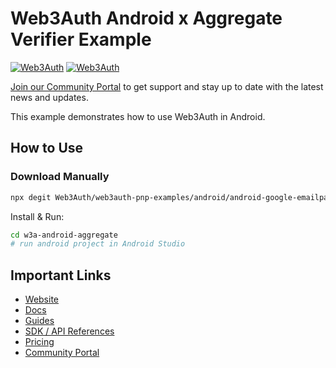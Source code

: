 # Web3Auth Android x Aggregate Verifier Example

[![Web3Auth](https://img.shields.io/badge/Web3Auth-SDK-blue)](https://web3auth.io/docs/sdk/android)
[![Web3Auth](https://img.shields.io/badge/Web3Auth-Community-cyan)](https://community.web3auth.io)


[Join our Community Portal](https://community.web3auth.io/) to get support and stay up to date with the latest news and updates.

This example demonstrates how to use Web3Auth in Android.

## How to Use

### Download Manually

```bash
npx degit Web3Auth/web3auth-pnp-examples/android/android-google-emailpasswordless-example w3a-android-aggregate
```

Install & Run:

```bash
cd w3a-android-aggregate
# run android project in Android Studio
```

## Important Links

- [Website](https://web3auth.io)
- [Docs](https://web3auth.io/docs)
- [Guides](https://web3auth.io/docs/guides)
- [SDK / API References](https://web3auth.io/docs/sdk)
- [Pricing](https://web3auth.io/pricing.html)
- [Community Portal](https://community.web3auth.io)